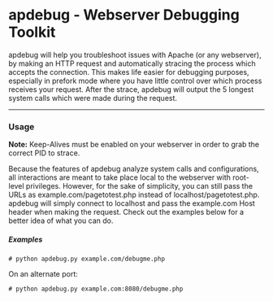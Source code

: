 # apdebug - Webserver Debugging Toolkit

apdebug will help you troubleshoot issues with Apache (or any webserver), by making an HTTP request and automatically stracing the process which accepts the connection. This makes life easier for debugging purposes, especially in prefork mode where you have little control over which process receives your request. After the strace, apdebug will output the 5 longest system calls which were made during the request.

* * *

### Usage

**Note:** Keep-Alives must be enabled on your webserver in order to grab the correct PID to strace.

Because the features of apdebug analyze system calls and configurations, all interactions are meant to take place local to the webserver with root-level privileges. However, for the sake of simplicity, you can still pass the URLs as example.com/pagetotest.php instead of localhost/pagetotest.php. apdebug will simply connect to localhost and pass the example.com Host header when making the request. Check out the examples below for a better idea of what you can do.

##### Examples

```# python apdebug.py example.com/debugme.php```

On an alternate port:

```# python apdebug.py example.com:8080/debugme.php```

